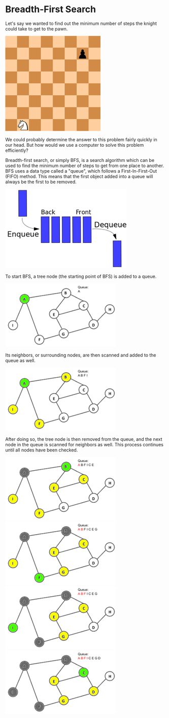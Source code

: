 # Breadth-First Search
Let's say we wanted to find out the minimum number of steps the knight could take to get to the pawn.

<img src="chess.png" width="300">

We could probably determine the answer to this problem fairly quickly in our head. But how would we use a computer to solve this problem efficiently?

Breadth-first search, or simply BFS, is a search algorithm which can be used to find the minimum number of steps to get from one place to another. BFS uses a data type called a "queue", which follows a First-In-First-Out (FIFO) method. This means that the first object added into a queue will always be the first to be removed.

<img src="queue.png" height="250">

To start BFS, a tree node (the starting point of BFS) is added to a queue.

<img src="tree1.png" height="200">

Its neighbors, or surrounding nodes, are then scanned and added to the queue as well.

<img src="tree2.png" height="200">

After doing so, the tree node is then removed from the queue, and the next node in the queue is scanned for neighbors as well. This process continues until all nodes have been checked.

<img src="tree3.png" height="200"> <img src="tree4.png" height="200"> <img src="tree5.png" height="200"> <img src="tree6.png" height="200">
<!-- 46ff00ff (green) 6a6a6aff (grey) fcff00ff (yellow)-->